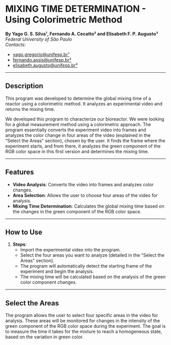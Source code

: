 # MIXING TIME DETERMINATION - Using Colorimetric Method

**By Yago G. S. Silva¹, Fernando A. Cecatto² and Elisabeth F. P. Augusto³**  
*Federal University of São Paulo*  
*Contacts:*  
- yago.gregorio@unifesp.br¹  
- fernando.assis@unifesp.br²  
- elisabeth.augusto@unifesp.br³

---

## Description

This program was developed to determine the global mixing time of a reactor using a colorimetric method. It analyzes an experimental video and returns the mixing time.

We developed this program to characterize our bioreactor. We were looking for a global measurement method using a colorimetric approach. The program essentially converts the experiment video into frames and analyzes the color change in four areas of the video (explained in the “Select the Areas” section), chosen by the user. It finds the frame where the experiment starts, and from there, it analyzes the green component of the RGB color space in this first version and determines the mixing time.

---

## Features

- **Video Analysis**: Converts the video into frames and analyzes color changes.
- **Area Selection**: Allows the user to choose four areas of the video for analysis.
- **Mixing Time Determination**: Calculates the global mixing time based on the changes in the green component of the RGB color space.

---

## How to Use

1. **Steps**:
   - Import the experimental video into the program.
   - Select the four areas you want to analyze (detailed in the "Select the Areas" section).
   - The program will automatically detect the starting frame of the experiment and begin the analysis.
   - The mixing time will be calculated based on the analysis of the green color component changes.

---

## Select the Areas

The program allows the user to select four specific areas in the video for analysis. These areas will be monitored for changes in the intensity of the green component of the RGB color space during the experiment. The goal is to measure the time it takes for the mixture to reach a homogeneous state, based on the variation in green color.
